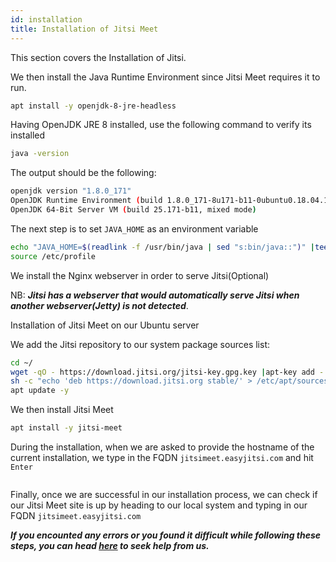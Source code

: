 ```yaml
---
id: installation
title: Installation of Jitsi Meet
---
```


This section covers the Installation of Jitsi.

We then install the Java Runtime Environment since Jitsi Meet requires it to run.

```bash
apt install -y openjdk-8-jre-headless
```

Having OpenJDK JRE 8 installed, use the following command to verify its installed

```bash
java -version
```

The output should be the following:

```bash
openjdk version "1.8.0_171"
OpenJDK Runtime Environment (build 1.8.0_171-8u171-b11-0ubuntu0.18.04.1-b11)
OpenJDK 64-Bit Server VM (build 25.171-b11, mixed mode)
```

The next step is to set `JAVA_HOME` as an environment variable

```bash
echo "JAVA_HOME=$(readlink -f /usr/bin/java | sed "s:bin/java::")" |tee -a /etc/profile
source /etc/profile
```

We install the Nginx webserver in order to serve Jitsi(Optional)

NB: **_Jitsi has a webserver that would automatically serve Jitsi when another webserver(Jetty) is not detected_**.

Installation of Jitsi Meet on our Ubuntu server

We add the Jitsi repository to our system package sources list:

```bash
cd ~/
wget -qO - https://download.jitsi.org/jitsi-key.gpg.key |apt-key add -
sh -c "echo 'deb https://download.jitsi.org stable/' > /etc/apt/sources.list.d/jitsi-stable.list"
apt update -y
```

We then install Jitsi Meet

```bash
apt install -y jitsi-meet
```

During the installation, when we are asked to provide the hostname of the current installation, we type in the FQDN `jitsimeet.easyjitsi.com` and hit `Enter`

```bash

```

Finally, once we are successful in our installation process, we can check if our Jitsi Meet site is up by heading to our local system and typing in our FQDN `jitsimeet.easyjitsi.com`

**_If you encounted any errors or you found it difficult while following these steps, you can head [here](https://docs.easyjitsi.com/docs/help) to seek help from us._**
